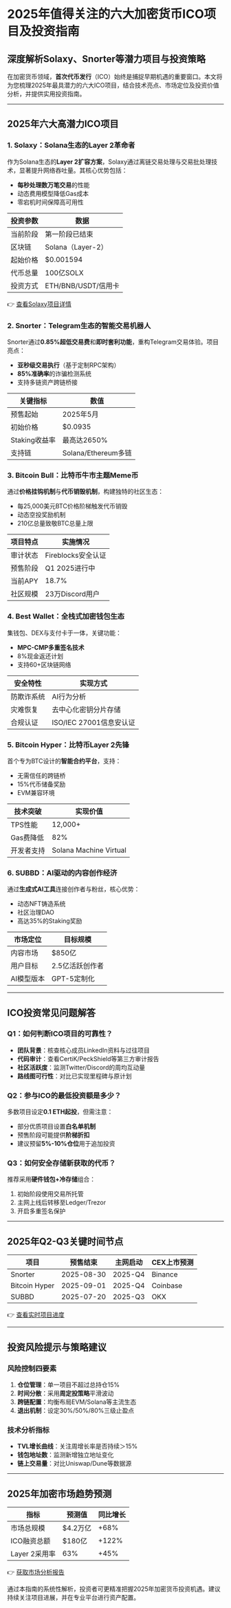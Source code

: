 # 2025年值得关注的六大加密货币ICO项目及投资指南

## 深度解析Solaxy、Snorter等潜力项目与投资策略

在加密货币领域，**首次代币发行**（ICO）始终是捕捉早期机遇的重要窗口。本文将为您梳理2025年最具潜力的六大ICO项目，结合技术亮点、市场定位及投资价值分析，并提供实用投资指南。

---

## 2025年六大高潜力ICO项目

### 1. Solaxy：Solana生态的Layer 2革命者
作为Solana生态的**Layer 2扩容方案**，Solaxy通过离链交易处理与交易批处理技术，显著提升网络吞吐量。其核心优势包括：
- **每秒处理数万笔交易**的性能
- 动态费用模型降低Gas成本
- 零宕机时间保障高可用性

| 投资参数       | 数据                     |
|----------------|--------------------------|
| 当前阶段       | 第一阶段已结束           |
| 区块链         | Solana（Layer-2）        |
| 起始价格       | $0.001594                |
| 代币总量       | 100亿SOLX                |
| 投资方式       | ETH/BNB/USDT/信用卡      |

👉 [查看Solaxy项目详情](https://bit.ly/okx_welcome)

### 2. Snorter：Telegram生态的智能交易机器人
Snorter通过**0.85%超低交易费**和**即时套利功能**，重构Telegram交易体验。项目亮点：
- **亚秒级交易执行**（基于定制RPC架构）
- **85%准确率**的诈骗检测系统
- 支持多链资产跨链桥接

| 关键指标       | 数值                     |
|----------------|--------------------------|
| 预售起始       | 2025年5月                |
| 初始价格       | $0.0935                  |
| Staking收益率  | 最高达2650%              |
| 支持链         | Solana/Ethereum多链      |

### 3. Bitcoin Bull：比特币牛市主题Meme币
通过**价格挂钩机制**与**代币销毁机制**，构建独特的社区生态：
- 每25,000美元BTC价格阶梯触发代币销毁
- 动态空投奖励机制
- 210亿总量致敬BTC总量上限

| 项目特点       | 实施情况                 |
|----------------|--------------------------|
| 审计状态       | Fireblocks安全认证       |
| 预售阶段       | Q1 2025进行中            |
| 当前APY        | 18.7%                    |
| 社区规模       | 23万Discord用户          |

### 4. Best Wallet：全栈式加密钱包生态
集钱包、DEX与支付卡于一体，关键功能：
- **MPC-CMP多重签名技术**
- 8%现金返还计划
- 支持60+区块链网络

| 安全特性       | 实现方式                 |
|----------------|--------------------------|
| 防欺诈系统     | AI行为分析               |
| 灾难恢复       | 去中心化密钥分片存储     |
| 合规认证       | ISO/IEC 27001信息安认证  |

### 5. Bitcoin Hyper：比特币Layer 2先锋
首个专为BTC设计的**智能合约平台**，支持：
- 无需信任的跨链桥
- 15%代币储备奖励
- EVM兼容环境

| 技术突破       | 实现价值                 |
|----------------|--------------------------|
| TPS性能        | 12,000+                  |
| Gas费降低     | 82%                      |
| 开发者支持     | Solana Machine Virtual   |

### 6. SUBBD：AI驱动的内容创作经济
通过**生成式AI工具**连接创作者与粉丝，核心优势：
- 动态NFT铸造系统
- 社区治理DAO
- 高达35%的Staking奖励

| 市场定位       | 目标规模                 |
|----------------|--------------------------|
| 内容市场       | $850亿                   |
| 用户目标       | 2.5亿活跃创作者          |
| AI模型版本     | GPT-5定制化              |

---

## ICO投资常见问题解答

### Q1：如何判断ICO项目的可靠性？
- **团队背景**：核查核心成员LinkedIn资料与过往项目
- **代码审计**：查看CertiK/PeckShield等第三方审计报告
- **社区活跃度**：监测Twitter/Discord的周均互动量
- **路线图可行性**：对比已实现里程碑与原计划

### Q2：参与ICO的最低投资额是多少？
多数项目设定**0.1 ETH起投**，但需注意：
- 部分优质项目设置**白名单机制**
- 预售阶段可能提供**阶梯折扣**
- 建议预留**5%-10%仓位**用于追加投资

### Q3：如何安全存储新获取的代币？
推荐采用**硬件钱包+冷存储**组合：
1. 初始阶段使用交易所托管
2. 主网上线后转移至Ledger/Trezor
3. 开启多重签名保护

---

## 2025年Q2-Q3关键时间节点

| 项目          | 预售结束     | 主网启动     | CEX上市预测 |
|---------------|--------------|--------------|-------------|
| Snorter       | 2025-08-30   | 2025-Q4      | Binance     |
| Bitcoin Hyper | 2025-09-01   | 2025-Q4      | Coinbase    |
| SUBBD         | 2025-07-20   | 2025-Q3      | OKX         |

👉 [查看实时项目进度](https://bit.ly/okx_welcome)

---

## 投资风险提示与策略建议

### 风险控制四要素
1. **仓位管理**：单一项目不超过总持仓15%
2. **时间分散**：采用**周定投策略**平滑波动
3. **跨链配置**：均衡布局EVM/Solana等主流生态
4. **退出机制**：设定30%/50%/80%三级止盈点

### 技术分析指标
- **TVL增长曲线**：关注周增长率是否持续＞15%
- **钱包地址数**：监测新增独立地址变化
- **链上交易量**：对比Uniswap/Dune等数据源

---

## 2025年加密市场趋势预测

| 指标          | 预测值       | 同比增长     |
|---------------|--------------|--------------|
| 市场总规模    | $4.2万亿     | +68%         |
| ICO融资总额   | $180亿       | +122%        |
| Layer 2采用率 | 63%          | +45%         |

👉 [获取市场分析报告](https://bit.ly/okx_welcome)

通过本指南的系统性解析，投资者可更精准把握2025年加密货币投资机遇。建议持续关注项目进展，并在专业平台进行资产配置。